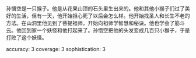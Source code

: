 孙悟空是一只猴子。他是从花果山顶的石头里生出来的。他和其他小猴子们过了美好的生活，但有一天，他开始担心死了以后会怎么样。他开始找圣人和长生不老的方法。在山洞里他见到了菩提祖师，开始向祖师学智慧和秘诀。他也学会了筋斗云。他回到家一个妖怪和他打起来了。孙悟空把他的头发变成几百只小猴子，于是打败了这个妖怪。

accuracy: 3
coverage: 3
sophistication: 3
